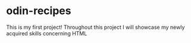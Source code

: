 # odin-recipes
This is my first project!
Throughout this project I will showcase my newly acquired skills concerning HTML